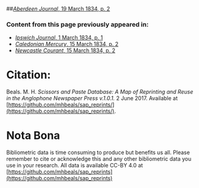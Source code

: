 ##[*Aberdeen Journal*, 19 March 1834, p. 2](https://mhbeals.github.io/sap_html/Aberdeen-Journal/Aberdeen-Journal-19-March-1834-p-2)

### Content from this page previously appeared in:
+ [*Ipswich Journal*, 1 March 1834, p. 1](https://mhbeals.github.io/sap_html/Ipswich-Journal/Ipswich-Journal-1-March-1834-p-1)
+ [*Caledonian Mercury*, 15 March 1834, p. 2](https://mhbeals.github.io/sap_html/Caledonian-Mercury/Caledonian-Mercury-15-March-1834-p-2)
+ [*Newcastle Courant*, 15 March 1834, p. 2](https://mhbeals.github.io/sap_html/Newcastle-Courant/Newcastle-Courant-15-March-1834-p-2)
                    
# Citation: 

Beals. M. H. *Scissors and Paste Database: A Map of Reprinting and Reuse in the Anglophone Newspaper Press v.1.0.1.* 2 June 2017. Available at [https://github.com/mhbeals/sap_reprints/](https://github.com/mhbeals/sap_reprints/). 
                    
# Nota Bona

Bibliometric data is time consuming to produce but benefits us all. Please remember to cite or acknowledge this and any other bibliometric data you use in your research. All data is available CC-BY 4.0 at [https://github.com/mhbeals/sap_reprints](https://github.com/mhbeals/sap_reprints)